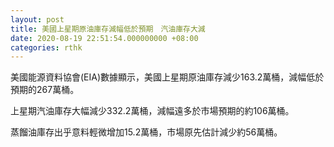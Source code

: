 ```yaml
---
layout: post
title: 美國上星期原油庫存減幅低於預期　汽油庫存大減
date: 2020-08-19 22:51:54.000000000 +08:00
categories: rthk
---
```


美國能源資料協會(EIA)數據顯示，美國上星期原油庫存減少163.2萬桶，減幅低於預期的267萬桶。

上星期汽油庫存大幅減少332.2萬桶，減幅遠多於市場預期的約106萬桶。

蒸餾油庫存出乎意料輕微增加15.2萬桶，市場原先估計減少約56萬桶。
